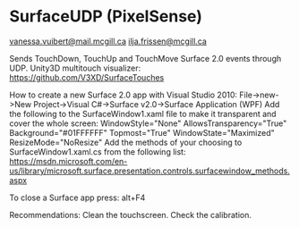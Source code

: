 # SurfaceUDP (PixelSense)
vanessa.vuibert@mail.mcgill.ca
ilja.frissen@mcgill.ca

Sends TouchDown, TouchUp and TouchMove Surface 2.0 events through UDP.
Unity3D multitouch visualizer:
https://github.com/V3XD/SurfaceTouches

How to create a new Surface 2.0 app with Visual Studio 2010:
File->new->New Project->Visual C#->Surface v2.0->Surface Application (WPF)
Add the following to the SurfaceWindow1.xaml file to make it transparent and cover the whole screen:
WindowStyle="None" AllowsTransparency="True" Background="#01FFFFFF"
Topmost="True" WindowState="Maximized" ResizeMode="NoResize"
Add the methods of your choosing to SurfaceWindow1.xaml.cs from the following list:
https://msdn.microsoft.com/en-us/library/microsoft.surface.presentation.controls.surfacewindow_methods.aspx

To close a Surface app press: alt+F4

Recommendations:
Clean the touchscreen.
Check the calibration.
